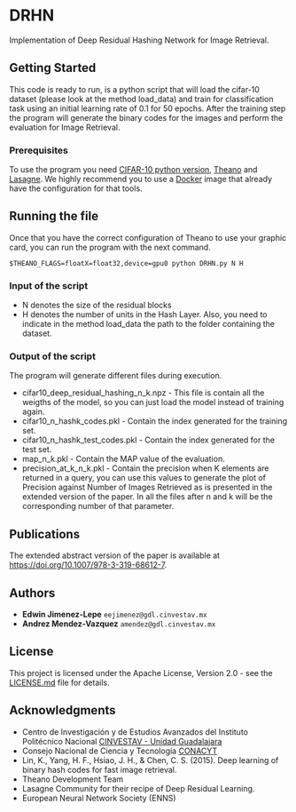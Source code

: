 # DRHN
Implementation of Deep Residual Hashing Network for Image Retrieval.

## Getting Started
This code is ready to run, is a python script that will load the cifar-10 dataset (please look at the method load_data) and train for classification task using an initial learning rate of 0.1 for 50 epochs. After the training step the program will generate the binary codes for the images and perform the evaluation for Image Retrieval.

### Prerequisites
To use the program you need [CIFAR-10 python version](https://www.cs.toronto.edu/~kriz/cifar.html), [Theano](http://deeplearning.net/software/theano/) and [Lasagne](https://lasagne.readthedocs.io/en/latest/). We highly recommend you to use a  [Docker](https://www.docker.com/) image that already have the configuration for that tools.

## Running the file
Once that you have the correct configuration of Theano to use your graphic card, you can run the program with the next command.
```
$THEANO_FLAGS=floatX=float32,device=gpu0 python DRHN.py N H
```

### Input of the script
* N denotes the size of the residual blocks
* H denotes the number of units in the Hash Layer.
Also, you need to indicate in the method load_data the path to the folder containing the dataset.

### Output of the script
The program will generate different files during execution.
* cifar10_deep_residual_hashing_n_k.npz - This file is contain all the weigths of the model, so you can just load the model instead of training again.
* cifar10_n_hashk_codes.pkl - Contain the index generated for the training set.
* cifar10_n_hashk_test_codes.pkl - Contain the index generated for the test set.
* map_n_k.pkl - Contain the MAP value of the evaluation.
* precision_at_k_n_k.pkl - Contain the precision when K elements are returned in a query, you can use this values to generate the plot of Precision against Number of Images Retrieved as is presented in the extended version of the paper.
In all the files after n and k will be the corresponding number of that parameter.

## Publications
The extended abstract version of the paper is available at https://doi.org/10.1007/978-3-319-68612-7.

## Authors
* **Edwin Jimenez-Lepe** `eejimenez@gdl.cinvestav.mx`
* **Andrez Mendez-Vazquez** `amendez@gdl.cinvestav.mx`

## License
This project is licensed under the Apache License, Version 2.0 - see the [LICENSE.md](LICENSE.md) file for details.

## Acknowledgments
* Centro de Investigación y de Estudios Avanzados del Instituto Politécnico Nacional [CINVESTAV - Unidad Guadalajara](http://www.gdl.cinvestav.mx/)
* Consejo Nacional de Ciencia y Tecnología [CONACYT](https://www.conacyt.gob.mx/)
* Lin, K., Yang, H. F., Hsiao, J. H., & Chen, C. S. (2015). Deep learning of binary hash codes for fast image retrieval. 
* Theano Development Team
* Lasagne Community for their recipe of Deep Residual Learning.
* European Neural Network Society (ENNS)

